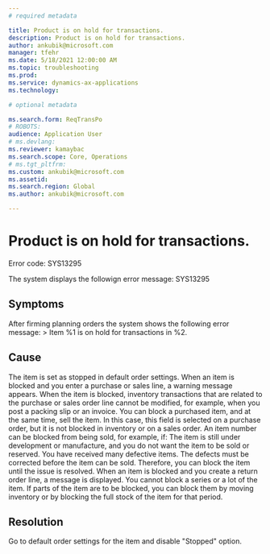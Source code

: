 ```yaml
---
# required metadata

title: Product is on hold for transactions.
description: Product is on hold for transactions.
author: ankubik@microsoft.com
manager: tfehr
ms.date: 5/18/2021 12:00:00 AM
ms.topic: troubleshooting
ms.prod: 
ms.service: dynamics-ax-applications
ms.technology: 

# optional metadata

ms.search.form: ReqTransPo
# ROBOTS: 
audience: Application User
# ms.devlang: 
ms.reviewer: kamaybac
ms.search.scope: Core, Operations
# ms.tgt_pltfrm: 
ms.custom: ankubik@microsoft.com
ms.assetid: 
ms.search.region: Global
ms.author: ankubik@microsoft.com

---
```


# Product is on hold for transactions.

Error code: SYS13295

The system displays the followign error message:
	SYS13295



## Symptoms
After firming planning orders the system shows the following error message: > Item %1 is on hold for transactions in %2.

## Cause
The item is set as stopped in default order settings.
When an item is blocked and you enter a purchase or sales line, a warning message appears. When the item is blocked, inventory transactions that are related to the purchase or sales order line cannot be modified, for example, when you post a packing slip or an invoice. You can block a purchased item, and at the same time, sell the item. In this case, this field is selected on a purchase order, but it is not blocked in inventory or on a sales order. An item number can be blocked from being sold, for example, if: The item is still under development or manufacture, and you do not want the item to be sold or reserved. You have received many defective items. The defects must be corrected before the item can be sold. Therefore, you can block the item until the issue is resolved. When an item is blocked and you create a return order line, a message is displayed. You cannot block a series or a lot of the item. If parts of the item are to be blocked, you can block them by moving inventory or by blocking the full stock of the item for that period.

## Resolution
Go to default order settings for the item and disable "Stopped" option.



